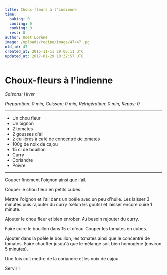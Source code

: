 ```yaml
---
title: Choux-fleurs à l'indienne
time:
  baking: 0
  cooling: 0
  cooking: 0
  rest: 0
author: Odet Lorène
image: /uploads/recipe/image/47/47.jpg
old_id: 47
created_at: 2015-11-11 20:05:11 UTC
updated_at: 2017-01-29 10:32:57 UTC
---
```


# Choux-fleurs à l'indienne

_Saisons: Hiver_

_Préparation: 0 min, Cuisson: 0 min, Refrigération: 0 min, Repos: 0_

---

- Un chou fleur
- Un oignon
- 2 tomates
- 2 gousses d'ail
- 2 cuillères à café de concentré de tomates
- 100g de noix de cajou
- 15 cl de bouillon
- Curry
- Coriandre
- Poivre

---

Couper finement l'oignon ainsi que l'ail.

Couper le chou fleur en petits cubes.

Mettre l'oignon et l'ail dans un poêle avec un peu d'huile. Les laisser 3 minutes puis rajouter du curry (selon les goûts) et laisser encore cuire 1 minute.

Ajouter le chou fleur et bien enrober. Au besoin rajouter du curry.

Faire cuire le bouillon dans 15 cl d'eau. Couper les tomates en cubes.

Ajouter dans la poêle le bouillon, les tomates ainsi que le concentré de tomates. Faire chauffer jusqu'à que le mélange soit bien homogène (environ 5 minutes).

Une fois cuit mettre de la coriandre et les noix de cajou.

Servir !
